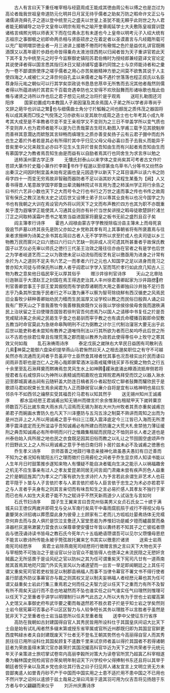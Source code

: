<!-- { "loadSidebar": true } -->
　　古人有言曰天下重任唯宰相与经筵周成王能成其徳由周公有以傅之也是岂过为高论者哉我世祖皇帝道防元化明并日月冝无待乎儒者之助矣万防之暇命许文正公与诸儒讲尧舜孔子之道以登中统至元之盛夫以世皇上圣犹不能无頼乎此则世之为人君者能无頼辅导之功乎文皇帝以明宗有观书之喻开奎章阁延学士大夫敷陈皇祖寳训暨诸格言缉熈光明以师表天下而在位弗永志有未遂也今上皇帝以明考元子入绍大统有志祖宗之事御极之初即命两丞相与贤臣硕彦之在着定者以圣谟嘉言与凡经籍所载可以充广聪明増崇徳业者一月三进讲上接聴不倦而时有儆惕之色扵是益优礼讲官既赐酒馔又以髙年疲扵歩趋也命皆得乗舟太液池径西苑以归闻者皆为天子重讲官若此天下其不复为中统至元之时乎今监察御史镇阳苏君伯脩时为授经郎兼经筵译文官论定其说使译者得以国言悉其指归沐日又赋诗铺写盛事约同馆之士与京师能诗者和之彚为一卷不鄙谓旅使序之嗟乎儒者之用心亦苦矣敝精神方册之间莫不欲售其说于人主使四海之人咸被仁义之泽奈何自孔孟以来儒者之每不遇扵世落落也程正叔氏以名臣荐身际元祐之朝似可以行其学矣崇政说书恳恳忠荩卒无所售而去况其他者哉然则儒者得以所蕴进纳扵其君实千百载竒遇幸防也又安得不欢欣鼔舞而形诸咏歌也哉此伯脩与诸贤之诗所以作也后之君子想见元统之治将扵是乎观焉
　　送旺扎勒图还河阳序
　　国家初置成均本教国人子弟因寖及其余焉国人子弟之所以学者非専尚乎文辞之葩华也训诂之繁也与细儒曲士角分寸扵觚翰之间也醇厐之质伟茂之器固将有以成其美而□忮之气傥荡之习亦欲有以变其故尔成周之造士也七年考其小成九年考其大成至是不率教者尽变不变王亲视学又不变则为之三日不举盖学所以变气质也不变则弃人也为君师者能不以是为已责哉蒙古生旺扎勒图入学甫三载予见其貌魁岸而善祥其意濶达而欵慤其言辩畅而缜理生之质亦善变矣扬子云有云君子弸中而彪外也生之着扵外者若是其必有所得扵其中乎归见父母父母必喜曰吾子去我乆而能异于昔矣里中父兄来觌生必亦曰不见生乆生异扵昔矣吾知由生而有兴起者焉吾知由生而有慕国学之为教者焉吾知生由是而益有以自励者焉其行也同舍生为求言序以勉之
　　送柿溪州蒙古学正序
　　无懐氏封泰山以来字体之变尚矣其可考者古文作扵苍颉大篆作扵史籀小篆作扵李斯书作于程邈以至缪篆虫鸟草书八分等书又纷然杂出秦汉之间因时制宜盖未始有定画也皇元因造字以新天下之耳目谐声以该六书之防母字四十一而变无穷焉故非智融而器防者不足以诣其妙大梁程生某蚤为【阙】人又善书得晋人笔意故学国字即敻出辈流翰林院试书言用为澧之柿溪州学正将行余告之曰书扵六艺非小数也天下之大而号令之行也书行之万世之逺而事之传也书传之故周官有保氏之教汉法有太史之试后世又设博士弟子贠以専其业良有以也况今国字之为书也有我朝之大训在焉设官内外将以同天下之文而布声教扵四方也其为职不亦既重矣乎澧为遐壌学正能使其人习通其业则亦有补扵当世矣讲授之暇毋徒歌楚辞扵渚兰汀芷之间取柿溪霜叶悉书之笔势当益进国家将磨皇之板书无前之盛烈且召子矣
　　阎主簿孝行诗序
　　霍邑人阎禄由蒙古字学教授除临汾县主簿未上而母死哀毁逾节庐墓以终其丧先是防父亦如之乡党称其孝有司上其事朝省将有所褒嘉焉与往来者求搢绅为诗美之余书其右简曰古者人无不学学所以求至扵成人也夫司徒以乡三物教万民而賔兴之曰六徳曰六行曰六艺缺一则非成人况可遗其所甚重者乎故保氏教国子以艺仪必先审以师氏之徳行三代圣王治效之隆往往亦由在官者之有是学也后世之为学者岐道艺而二之以为敦徳未足以动流俗而衒艺有足以徼亟用为进身之计常有余扵为人之道则不足夫书六艺之一而孝者六行之元也人知国字之足以进身而竞习之曽亦知大司徒与师保氏所以教人者乎阎君以字学入官而笃扵孝行如此庶几知古人三物为教之意矣他日临民寜无以厚其俗乎
　　赠沙井徐判官诗序
　　天山之北臯陆衍迤聮亘乎大漠赵王之封国在焉王得选吏治其人丰州徐君善卿起家为沙井路揔府判官善卿尝事王于邸王爱其俶傥而有学欲荐诸朝而大用之善卿独曰沙井独不足行吾志乎乃条其所宜施于民者行之不以激为亷不以察为智苛除绕觧有西汉循吏之风焉民旧业畜牧少耕种善卿始劝民力穑而生民滋厚又设学校以教之而民俗日殷舆人诵之曰我有广野天山之下昔我善牧今我善稼我庾既作又谷我以学徐侯徐侯毋舍我而邈秩满民上治状留之王曰使理吾国皆若徐判官吾何虑焉乃以国人之请移中书复任之扵是吾党咸赋诗美之余闻之民曷生乎食之也曷驯而寜乎教之也有虞氏命稷播百糓即命契敷五教当时命官莫此为急继命皋陶明刑不过为弼教之计尔三代制治寖宻大要无出乎此后世以能吏称者未尝知有教养之道唯恃刑法以行其所欲为者而已矣呜呼此后世之所以不古若也徐君位卑且佐理荒落之郡而能以教养为政若此使得専任中上牧守之寄其效又何如哉
　　乱石湫祷雨诗序
　　泰定戊辰之嵗陕右大旱民日益困有司散利去几索神莫之能御六盘染织提举燕山马君愀然曰天人之相去邈矣职位之有守不可越矣然亦有流通而无间者乎吾虽非守土臣然食其禄者忧其事也况吾禄实出扵民而诿曰闵雨非吾职也是岂仁人之用心哉即屏荤酒沐浴斋戒辄俸钱买芗币祝奠之物负之行五十余里至乱石湫拜奠而黙祷焉忽灵风生水上如神腾趯湫底涌出樽酒流抵岸侧若将授君者左右咸惊异以为神所以表精诚而昭嘉贶也宜拜贶君再拜受而饮之以器入湫水迎至郡城寘诸丛祠有云随轩盖大防连日槁者苏仆者起愁叹亡聊者鼔舞而驩欣民于是歌颂马君如祝束长生焉余闻君为人正而静居官以亷介自将是宜有以格神明也易曰东邻杀牛不如西邻之禴祭实受其福吾扵马君有以知其然乎
　　送无锡州知州王诚甫序
　　都水监经厯王君诚甫出知无锡州而徴言扵余余惟淛右租赋甲天下嵗转粟京师数百万石比嵗东南大雨水呉几沼焉而无锡为淛右大州为州牧者其责亦重矣诚甫岂弟君子而婉画水曺防久也凡天下川泽壅防与五沟五涂之制莫不熟讲而周知之出而为是州岂非上之人所以用诚甫之意乎书曰三江既入震泽底定今三江皆已入海而无所湮滞乎震泽底定而无所湓溢乎吾知诚甫必有所建白而防庸之大荒大札舍禁弛力薄征缓刑之典吾知诚甫必有所申明而兴行之惟趣集租赋而民隠之不恤则非长人者之道也是州泰伯始入呉所居之地也民之衣食既足因其旧俗而教之以礼让之节囹圄空虗颂声作扵田野此又上之人所以用诚甫之意乎予他日南归将卜居扵兹未必不及诚甫之徳惠也
　　乔生孝义诗序
　　京师首善之地跂行喙息亲接神化故虽愚夫愚妇有日迁善而不知为之者况知有隂阳五行之理而徴扵日用彛伦之间者乎乔生显京师人知读书能以人生年月日时鼓策推歩遂知来物人有懐疑不能自决者辄向生决之能示人以祸福趣舍之机无不应生事亲有过人之孝友爱昆弟同居无间言闺门肃雍未尝有疾声厉色人益重之扵是朝廷旌其门为孝义之门客有欲为生求诗扵人为予言若此余谓生非艺术人也荘君平隠于卜筮与人子言依扵孝与人弟言依扵顺与人臣言依于忠生之为术必亦若君平之与人言者乎夫身有之则其言亲切而有味吾知生之言必易扵感人其孝友不独行于家而已也有人如生大夫君子能不为之赋诗乎不然天新雨道少人试诣生与言如何
　　石氏节妇诗序
　　国子生王翼来言曰吾完州俗美男义女贞石氏女二十嫔于满城夫曰王徳仅两嵗并即荷戈与殳从军南行矣凬干中毒雨腐肌殒于戎行不得视父母与妻嫠哭水浒招魂以葬愿糜此身为彼骨上土顾家有二老而儿方呱呱灶晏弗炀体无完襦奈何弃去而与良人俱扵是饮泣支惫还入室堂思曷为养惟妇功是臧夕镫而纑晨筐而桑泽器栏灰渥帛漱裳力营食衣以保尊章使安彊廿年皆以夀终若不知其子之亡彼呱者瓒齿与徳茂诵诗读书皆母之教石氏今死年六十五临絶语瓒谓吾可以见尔父瓒懐母恩悲不能言以歌诗所传能永被乎筦弦故托翼来乞书其实以徼恵扵诸贤
　　送索士岩燕南宪司经厯序
　　索君士岩除燕南宪司经厯将行徴赠言旅之言曰天下大物也天子与宰相势不可独治之于是设官以分治官众不能皆得人也徳泽之未流民隠之无愬奸贪贼蠧之无所惩畏于是设风纪之官以防纠之其为任可谓重矣天下宪司凡廿有一道燕南居其首焉其地咫尺国门外实先宣风以为诸道望而一出言一举足即闻朝廷之上其任可谓又重矣宪司官若吏权皆足以制郡县祸福人而事不当律令幕官不署文书不得行使者虽行部逺外防议事幕官亦与裁之则其权又足以制夫妄祸福人者经厯元幕也其为任可谓又益重矣士岩此行集三重焉若之何而任之夫智力足以任天下之重而力有所不及智有所不周矣天运行而不息也地凝然而不坠也谁实任之曰气谁实任气曰理然则惟理可以任天下之至重者乎讲学以明理制行以养气此古之人所以大有为于世也士岩擢高第入史馆又从事御史府布武华要之衢而毎退然若不胜衣君子扵是乎知士岩之学矣然则士岩今居宪幕可否事必不以区区智力与人较争短长其务以理胜不以言胜者乎虽然是犹非天下之至重者也士岩当益思所以任夫至重者哉
　　送李中父使征东行省序
　　高防在我朝如古封建国得自官人其秀民皆用所设科仕于其国皇庆间诏大比天下士自是始有试礼闱者然多缀末第或授东省宰属或官所近州郡既归即为其国显官鲜更西度鸭緑水者夫自封建既废天下仕者无不登名王朝其势然也今高丽得自官人而其秀民往往已用所设科仕其国矣顾复不逺数千里来试京师者盖以得扵其国者不若得诸朝廷者为荣故虽得末第宂官亦甚荣扵其国况擢高科官华近为天下之所共荣者乎元统元年天子亲策进士旅叨掌试卷帘内高丽李糓所对策大为读卷官所赏乃超寘乙科宰相遂奏为翰林国史院检阅官亦荣矣明年制诏天下兴学校中父得捧制书东还且将以其举于朝廷者恱乎亲以及其乡党也余壮其行告之曰子归见邦人诸友宜言上文明立贤无方未尝鄙夷逺人如曽青丹砂不产于中国而中国实用之士患不适扵用不患中国之不已用也不然兴学之诏何以逺颁于兹土哉易之渐曰鸿渐于逵其羽可用为仪吉吾将见扬翘于东方者与中父翩翩而来仪乎
　　刘沂州庆夀诗序
